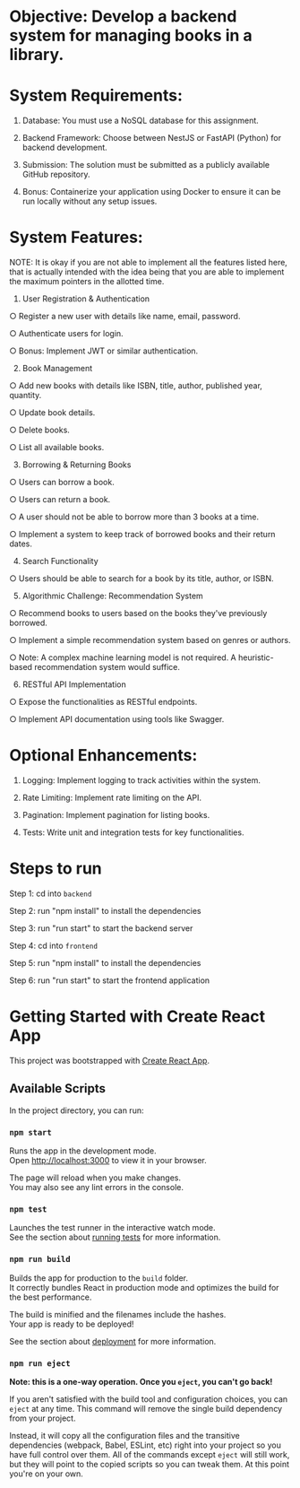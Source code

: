 # Objective: Develop a backend system for managing books in a library.

# System Requirements:

1. Database: You must use a NoSQL database for this assignment.

2. Backend Framework: Choose between NestJS or FastAPI (Python) for backend development.
   
3. Submission: The solution must be submitted as a publicly available GitHub repository.
   
4. Bonus: Containerize your application using Docker to ensure it can be run locally without any setup issues.

   
# System Features:

NOTE: It is okay if you are not able to implement all the features listed here, that is actually intended with the idea being that you are able to implement the maximum pointers in the allotted time.

1. User Registration & Authentication
   
○ Register a new user with details like name, email, password.

○ Authenticate users for login.

○ Bonus: Implement JWT or similar authentication.

2. Book Management
   
○ Add new books with details like ISBN, title, author, published year, quantity.

○ Update book details.

○ Delete books.

○ List all available books.

3. Borrowing & Returning Books
   
○ Users can borrow a book.

○ Users can return a book.

○ A user should not be able to borrow more than 3 books at a time.

○ Implement a system to keep track of borrowed books and their return dates.

4. Search Functionality
   
○ Users should be able to search for a book by its title, author, or ISBN.

5. Algorithmic Challenge: Recommendation System
   
○ Recommend books to users based on the books they've previously borrowed.

○ Implement a simple recommendation system based on genres or authors.

○ Note: A complex machine learning model is not required. A heuristic-based
recommendation system would suffice.

6. RESTful API Implementation

○ Expose the functionalities as RESTful endpoints.

○ Implement API documentation using tools like Swagger.


# Optional Enhancements:

1. Logging: Implement logging to track activities within the system.
   
2. Rate Limiting: Implement rate limiting on the API.
   
3. Pagination: Implement pagination for listing books.
   
4. Tests: Write unit and integration tests for key functionalities.


# Steps to run

Step 1: cd into `backend`

Step 2: run "npm install" to install the dependencies

Step 3: run "run start" to start the backend server

Step 4: cd into `frontend`

Step 5: run "npm install" to install the dependencies

Step 6: run "run start" to start the frontend application


# Getting Started with Create React App

This project was bootstrapped with [Create React App](https://github.com/facebook/create-react-app).

## Available Scripts

In the project directory, you can run:

### `npm start`

Runs the app in the development mode.\
Open [http://localhost:3000](http://localhost:3000) to view it in your browser.

The page will reload when you make changes.\
You may also see any lint errors in the console.

### `npm test`

Launches the test runner in the interactive watch mode.\
See the section about [running tests](https://facebook.github.io/create-react-app/docs/running-tests) for more information.

### `npm run build`

Builds the app for production to the `build` folder.\
It correctly bundles React in production mode and optimizes the build for the best performance.

The build is minified and the filenames include the hashes.\
Your app is ready to be deployed!

See the section about [deployment](https://facebook.github.io/create-react-app/docs/deployment) for more information.

### `npm run eject`

**Note: this is a one-way operation. Once you `eject`, you can't go back!**

If you aren't satisfied with the build tool and configuration choices, you can `eject` at any time. This command will remove the single build dependency from your project.

Instead, it will copy all the configuration files and the transitive dependencies (webpack, Babel, ESLint, etc) right into your project so you have full control over them. All of the commands except `eject` will still work, but they will point to the copied scripts so you can tweak them. At this point you're on your own.

